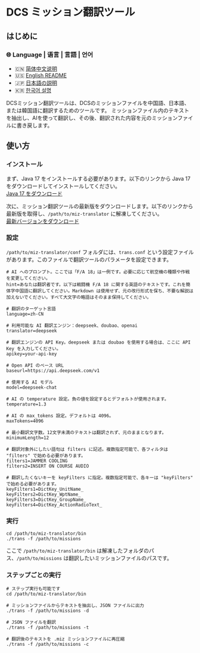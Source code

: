 # DCS ミッション翻訳ツール

## はじめに

### 🌐 Language | 语言 | 言語 | 언어

- 🇨🇳 [简体中文说明](./README.md)
- 🇺🇸 [English README](./README.en.md)
- 🇯🇵 [日本語の説明](./README.ja.md)
- 🇰🇷 [한국어 설명](./README.ko.md)

DCSミッション翻訳ツールは、DCSのミッションファイルを中国語、日本語、または韓国語に翻訳するためのツールです。
ミッションファイル内のテキストを抽出し、AIを使って翻訳し、その後、翻訳された内容を元のミッションファイルに書き戻します。

## 使い方

### インストール

まず、Java 17 をインストールする必要があります。以下のリンクから Java 17 をダウンロードしてインストールしてください。  
[Java 17 をダウンロード](https://www.oracle.com/java/technologies/downloads/#java17-windows)

次に、ミッション翻訳ツールの最新版をダウンロードします。以下のリンクから最新版を取得し、`/path/to/miz-translator` に解凍してください。  
[最新バージョンをダウンロード](https://github.com/leonchen83/miz-translator/releases/download/v1.0.4/miz-translator-release.zip)

### 設定

`/path/to/miz-translator/conf` フォルダには、`trans.conf` という設定ファイルがあります。このファイルで翻訳ツールのパラメータを設定できます。

```properties
# AI へのプロンプト。ここでは「F/A 18」は一例です。必要に応じて航空機の種類や作戦を変更してください。
hint=あなたは翻訳者です。以下は戦闘機 F/A 18 に関する英語のテキストです。これを簡体字中国語に翻訳してください。Markdown は使用せず、元の改行形式を保ち、不要な解説は加えないでください。すべて大文字の略語はそのまま保持してください。

# 翻訳のターゲット言語
language=zh-CN

# 利用可能な AI 翻訳エンジン：deepseek、doubao、openai
translator=deepseek

# 翻訳エンジンの API Key。deepseek または doubao を使用する場合は、ここに API Key を入力してください。
apikey=your-api-key

# Open API のベース URL
baseurl=https://api.deepseek.com/v1

# 使用する AI モデル
model=deepseek-chat

# AI の temperature 設定。負の値を設定するとデフォルトが使用されます。
temperature=1.3

# AI の max_tokens 設定。デフォルトは 4096。
maxTokens=4096

# 最小翻訳文字数。12文字未満のテキストは翻訳されず、元のままとなります。
minimumLength=12

# 翻訳対象外にしたい語句は filters に記述。複数指定可能で、各フィルタは "filters" で始める必要があります。
filters1=JAMMER COOLING
filters2=INSERT ON COURSE AUDIO

# 翻訳したくないキーを keyFilters に指定。複数指定可能で、各キーは "keyFilters" で始める必要があります。
keyFilters1=DictKey_UnitName_
keyFilters2=DictKey_WptName_
keyFilters3=DictKey_GroupName_
keyFilters4=DictKey_ActionRadioText_
````

### 実行

```shell
cd /path/to/miz-translator/bin
./trans -f /path/to/missions
```

ここで `/path/to/miz-translator/bin` は解凍したフォルダのパス、`/path/to/missions` は翻訳したいミッションファイルのパスです。

### ステップごとの実行

```shell
# ステップ実行も可能です
cd /path/to/miz-translator/bin

# ミッションファイルからテキストを抽出し、JSON ファイルに出力
./trans -f /path/to/missions -d

# JSON ファイルを翻訳
./trans -f /path/to/missions -t

# 翻訳後のテキストを .miz ミッションファイルに再圧縮
./trans -f /path/to/missions -c
```